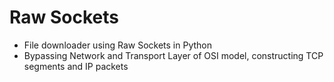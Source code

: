 # Raw Sockets

- File downloader using Raw Sockets in Python 
- Bypassing Network and Transport Layer of OSI model, constructing TCP segments and IP packets

